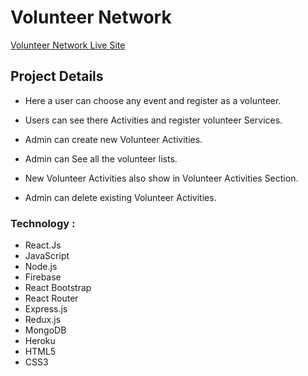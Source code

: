 # Volunteer Network

[Volunteer Network Live Site](https://volunteer-network-associations.firebaseapp.com/ 'Volunteer Network')

## Project Details

- Here a user can choose any event and register as a volunteer.

- Users can see there Activities and register volunteer Services.

- Admin can create new Volunteer Activities.

- Admin can See all the volunteer lists.

- New Volunteer Activities also show in Volunteer Activities Section.

- Admin can delete existing Volunteer Activities.

### Technology :

- React.Js
- JavaScript
- Node.js
- Firebase
- React Bootstrap
- React Router
- Express.js
- Redux.js
- MongoDB
- Heroku
- HTML5
- CSS3
